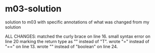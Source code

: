 # m03-solution
solution to m03 with specific annotations of what was changed from my solution


ALL CHANGES:
matched the curly brace on line 16.
small syntax error on line 20 marking the return type as "<T>" instead of "T".
wrote "=" instead of "==" on line 13.
wrote "<T>" instead of "boolean" on line 24.
